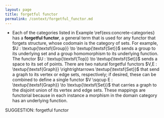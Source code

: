 ```yaml
---
layout: page
title: forgetful functor
permalink: /context/forgetful_functor.md
---
```

-  Each of the categories listed in Example \ref{exs:concrete-categories} has a **forgetful functor**, a general term that is used for any functor that forgets structure, whose codomain is the category of sets. For example, $U : \textup{\textsf{Group}} \to \textup{\textsf{Set}}$ sends a group to its underlying set and a group homomorphism to its underlying function. The functor $U : \textup{\textsf{Top}} \to \textup{\textsf{Set}}$ sends a space to its set of points. There are two natural forgetful functors $V,E : \textup{\textsf{Graph}} \rightrightarrows \textup{\textsf{Set}}$ that send a graph to its vertex or edge sets, respectively; if desired, these can be combined to define a single functor $V \sqcup E : \textup{\textsf{Graph}} \to \textup{\textsf{Set}}$ that carries a graph to the disjoint union of its vertex and edge sets. These mappings are functorial because in each instance a morphism in the domain category has an underlying function.

SUGGESTION: forgetful functor